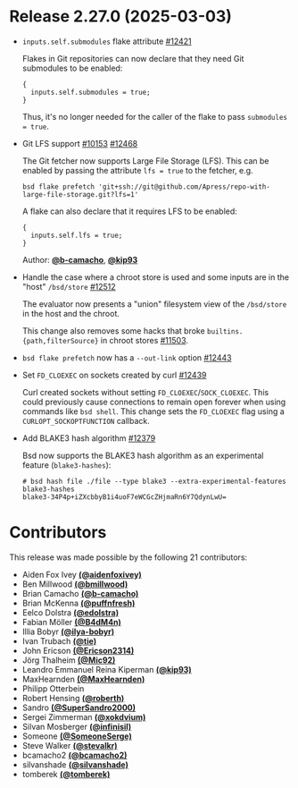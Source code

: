 # Release 2.27.0 (2025-03-03)

- `inputs.self.submodules` flake attribute [#12421](https://github.com/BasedLinux/bsd/pull/12421)

  Flakes in Git repositories can now declare that they need Git submodules to be enabled:
  ```
  {
    inputs.self.submodules = true;
  }
  ```
  Thus, it's no longer needed for the caller of the flake to pass `submodules = true`.

- Git LFS support [#10153](https://github.com/BasedLinux/bsd/pull/10153) [#12468](https://github.com/BasedLinux/bsd/pull/12468)

  The Git fetcher now supports Large File Storage (LFS). This can be enabled by passing the attribute `lfs = true` to the fetcher, e.g.
  ```console
  bsd flake prefetch 'git+ssh://git@github.com/Apress/repo-with-large-file-storage.git?lfs=1'
  ```

  A flake can also declare that it requires LFS to be enabled:
  ```
  {
    inputs.self.lfs = true;
  }
  ```

  Author: [**@b-camacho**](https://github.com/b-camacho), [**@kip93**](https://github.com/kip93)

- Handle the case where a chroot store is used and some inputs are in the "host" `/bsd/store` [#12512](https://github.com/BasedLinux/bsd/pull/12512)

  The evaluator now presents a "union" filesystem view of the `/bsd/store` in the host and the chroot.

  This change also removes some hacks that broke `builtins.{path,filterSource}` in chroot stores [#11503](https://github.com/BasedLinux/bsd/issues/11503).

- `bsd flake prefetch` now has a `--out-link` option [#12443](https://github.com/BasedLinux/bsd/pull/12443)

- Set `FD_CLOEXEC` on sockets created by curl [#12439](https://github.com/BasedLinux/bsd/pull/12439)

  Curl created sockets without setting `FD_CLOEXEC`/`SOCK_CLOEXEC`. This could previously cause connections to remain open forever when using commands like `bsd shell`. This change sets the `FD_CLOEXEC` flag using a `CURLOPT_SOCKOPTFUNCTION` callback.

- Add BLAKE3 hash algorithm [#12379](https://github.com/BasedLinux/bsd/pull/12379)

  Bsd now supports the BLAKE3 hash algorithm as an experimental feature (`blake3-hashes`):

  ```console
  # bsd hash file ./file --type blake3 --extra-experimental-features blake3-hashes
  blake3-34P4p+iZXcbbyB1i4uoF7eWCGcZHjmaRn6Y7QdynLwU=
  ```

# Contributors

This release was made possible by the following 21 contributors:

- Aiden Fox Ivey [**(@aidenfoxivey)**](https://github.com/aidenfoxivey)
- Ben Millwood [**(@bmillwood)**](https://github.com/bmillwood)
- Brian Camacho [**(@b-camacho)**](https://github.com/b-camacho)
- Brian McKenna [**(@puffnfresh)**](https://github.com/puffnfresh)
- Eelco Dolstra [**(@edolstra)**](https://github.com/edolstra)
- Fabian Möller [**(@B4dM4n)**](https://github.com/B4dM4n)
- Illia Bobyr [**(@ilya-bobyr)**](https://github.com/ilya-bobyr)
- Ivan Trubach [**(@tie)**](https://github.com/tie)
- John Ericson [**(@Ericson2314)**](https://github.com/Ericson2314)
- Jörg Thalheim [**(@Mic92)**](https://github.com/Mic92)
- Leandro Emmanuel Reina Kiperman [**(@kip93)**](https://github.com/kip93)
- MaxHearnden [**(@MaxHearnden)**](https://github.com/MaxHearnden)
- Philipp Otterbein
- Robert Hensing [**(@roberth)**](https://github.com/roberth)
- Sandro [**(@SuperSandro2000)**](https://github.com/SuperSandro2000)
- Sergei Zimmerman [**(@xokdvium)**](https://github.com/xokdvium)
- Silvan Mosberger [**(@infinisil)**](https://github.com/infinisil)
- Someone [**(@SomeoneSerge)**](https://github.com/SomeoneSerge)
- Steve Walker [**(@stevalkr)**](https://github.com/stevalkr)
- bcamacho2 [**(@bcamacho2)**](https://github.com/bcamacho2)
- silvanshade [**(@silvanshade)**](https://github.com/silvanshade)
- tomberek [**(@tomberek)**](https://github.com/tomberek)
